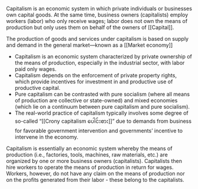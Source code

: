 Capitalism is an economic system in which private individuals or businesses own capital goods. At the same time, business owners (capitalists) employ workers (labor) who only receive wages; labor does not own the means of production but only uses them on behalf of the owners of [[Capital]].

The production of goods and services under capitalism is based on supply and demand in the general market—known as a [[Market economy]]

-   Capitalism is an economic system characterized by private ownership of the means of production, especially in the industrial sector, with labor paid only wages.
-   Capitalism depends on the enforcement of private property rights, which provide incentives for investment in and productive use of productive capital.
-   Pure capitalism can be contrasted with pure socialism (where all means of production are collective or state-owned) and mixed economies (which lie on a continuum between pure capitalism and pure socialism).
-   The real-world practice of capitalism typically involves some degree of so-called “[[Crony capitalism ပေါင်းစား]]” due to demands from business for favorable government intervention and governments’ incentive to intervene in the economy.

Capitalism is essentially an economic system whereby the means of production (i.e., factories, tools, machines, raw materials, etc.) are organized by one or more business owners (capitalists). Capitalists then hire workers to operate the means of production in return for wages. Workers, however, do not have any claim on the means of production nor on the profits generated from their labor - these belong to the capitalists.